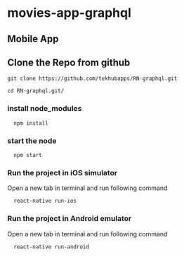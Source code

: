 # movies-app-graphql

## Mobile App


## Clone the Repo from  github

```
git clone https://github.com/tekhubapps/RN-graphql.git
```


```
cd RN-graphql.git/
```

### install node_modules

```
  npm install
```

### start the node

```
  npm start
```

### Run the project in iOS simulator
Open a new tab in terminal and run following command
```
  react-native run-ios
```

### Run the project in Android emulator
Open a new tab in terminal and run following command
```
  react-native run-android
```